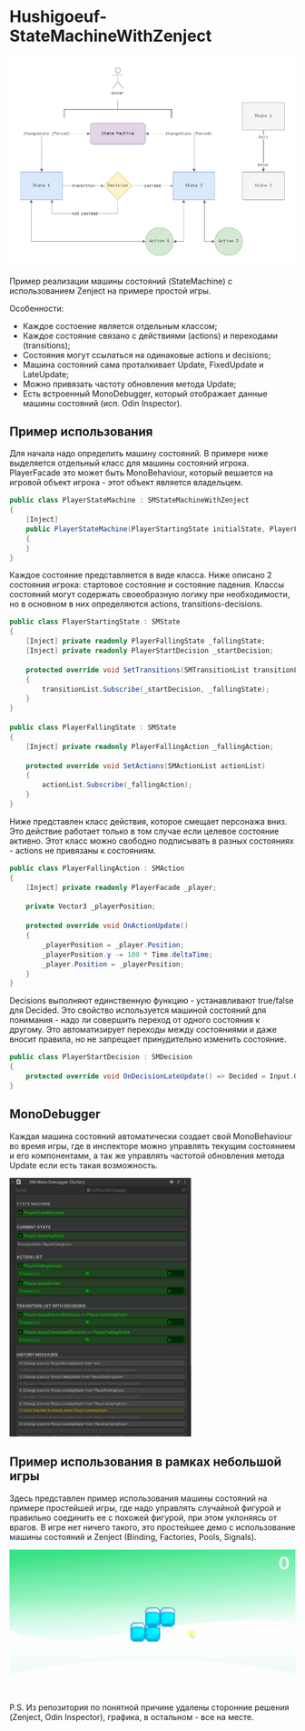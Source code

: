 # Hushigoeuf-StateMachineWithZenject
 
<img src="https://github.com/Hushigoeuf/Hushigoeuf-StateMachineWithZenject/blob/main/Common/StateMachineDiagram.png" width="640px">

Пример реализации машины состояний (StateMachine) с использованием Zenject на примере простой игры.

Особенности:
- Каждое состоение является отдельным классом;
- Каждое состояние связано с действиями (actions) и переходами (transitions);
- Состояния могут ссылаться на одинаковые actions и decisions;
- Машина состояний сама проталкивает Update, FixedUpdate и LateUpdate;
- Можно привязать частоту обновления метода Update;
- Есть встроенный MonoDebugger, который отображает данные машины состояний (исп. Odin Inspector).

## Пример использования
Для начала надо определить машину состояний. В примере ниже выделяется отдельный класс для машины состояний игрока. PlayerFacade это может быть MonoBehaviour, который вешается на игровой объект игрока - этот объект является владельцем.

```csharp
public class PlayerStateMachine : SMStateMachineWithZenject
{
    [Inject]
    public PlayerStateMachine(PlayerStartingState initialState, PlayerFacade owner) : base(initialState, owner)
    {
    }
}
```

Каждое состояние представляется в виде класса. Ниже описано 2 состояния игрока: стартовое состояние и состояние падения. Классы состояний могут содержать своеобразную логику при необходимости, но в основном в них определяются actions, transitions-decisions.

```csharp
public class PlayerStartingState : SMState
{
    [Inject] private readonly PlayerFallingState _fallingState;
    [Inject] private readonly PlayerStartDecision _startDecision;

    protected override void SetTransitions(SMTransitionList transitionList)
    {
        transitionList.Subscribe(_startDecision, _fallingState);
    }
}

public class PlayerFallingState : SMState
{
    [Inject] private readonly PlayerFallingAction _fallingAction;

    protected override void SetActions(SMActionList actionList)
    {
        actionList.Subscribe(_fallingAction);
    }
}
```

Ниже представлен класс действия, которое смещает персонажа вниз. Это действие работает только в том случае если целевое состояние активно. Этот класс можно свободно подписывать в разных состояниях - actions не привязаны к состояниям.

```csharp
public class PlayerFallingAction : SMAction
{
    [Inject] private readonly PlayerFacade _player;

    private Vector3 _playerPosition;

    protected override void OnActionUpdate()
    {
        _playerPosition = _player.Position;
        _playerPosition.y -= 100 * Time.deltaTime;
        _player.Position = _playerPosition;
    }
}
```

Decisions выполняют единственную функцию - устанавливают true/false для Decided. Это свойство используется машиной состояний для понимания - надо ли совершить переход от одного состояния к другому. Это автоматизирует переходы между состояниями и даже вносит правила, но не запрещает принудительно изменить состояние.

```csharp
public class PlayerStartDecision : SMDecision
{
    protected override void OnDecisionLateUpdate() => Decided = Input.GetKeyDown(KeyCode.Space);
}
```

## MonoDebugger
Каждая машина состояний автоматически создает свой MonoBehaviour во время игры, где в инспекторе можно управлять текущим состоянием и его компонентами, а так же управлять частотой обновления метода Update если есть такая возможность.

<img src="https://github.com/Hushigoeuf/Hushigoeuf-StateMachineWithZenject/blob/main/Common/MonoDebugger.png" width="320px">

## Пример использования в рамках небольшой игры
Здесь представлен пример использования машины состояний на примере простейшей игры, где надо управлять случайной фигурой и правильно соединить ее с похожей фигурой, при этом уклоняясь от врагов. В игре нет ничего такого, это простейшее демо с использование машины состояний и Zenject (Binding, Factories, Pools, Signals).

<img src="https://github.com/Hushigoeuf/Hushigoeuf-StateMachineWithZenject/blob/main/Common/Demonstration.gif" width="640px">

P.S. Из репозитория по понятной причине удалены сторонние решения (Zenject, Odin Inspector), графика, в остальном - все на месте.
